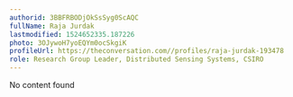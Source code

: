 ```yaml
---
authorid: 3BBFRBODjOkSsSyg0ScAQC
fullName: Raja Jurdak
lastmodified: 1524652335.187226
photo: 3OJywoH7yoEQYm0ocSkgiK
profileUrl: https://theconversation.com//profiles/raja-jurdak-193478
role: Research Group Leader, Distributed Sensing Systems, CSIRO
---
```

No content found